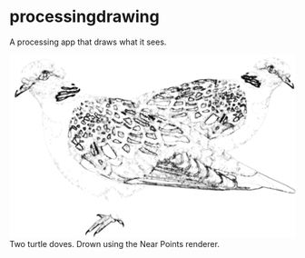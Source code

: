 # processingdrawing
A processing app that draws what it sees.

![An example](/output/tdoves.png?raw=true "Optional Title")
Two turtle doves. Drown using the Near Points renderer.
